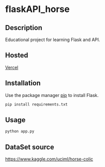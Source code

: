 # flaskAPI_horse

## Description

Educational project for learning Flask and API.

## Hosted
[Vercel](https://api-horse.vercel.app/)

## Installation

Use the package manager [pip](https://pip.pypa.io/en/stable/) to install Flask.

```bash
pip install requirements.txt
```

## Usage

```bash
python app.py
```

## DataSet source
https://www.kaggle.com/uciml/horse-colic




